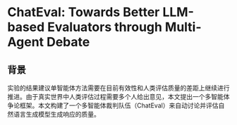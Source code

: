 # ChatEval: Towards Better LLM-based Evaluators through Multi-Agent Debate

## 背景

实验的结果建议单智能体方法需要在目前有效性和人类评估质量的差距上继续进行推进。由于真实世界中人类评估过程需要多个人给出意见，本文提出一个多智能体争论框架。本文构建了一个多智能体裁判队伍（ChatEval）来自动讨论并评估自然语言生成模型生成响应的质量。
